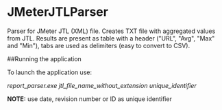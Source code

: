# JMeterJTLParser
Parser for JMeter JTL (XML) file. Creates TXT file with aggregated values from JTL.
Results are present as table with a header ("URL", "Avg", "Max" and "Min"), tabs are used as delimiters (easy to convert to CSV).

##Running the application

To launch the application use:

*report_parser.exe jtl_file_name_without_extension unique_identifier* 

**NOTE:** use date, revision number or ID as unique identifier
